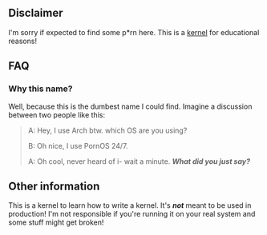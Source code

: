 ## Disclaimer
I'm sorry if expected to find some p*rn here. This is a [kernel] for educational
reasons!

## FAQ
### Why this name?
Well, because this is the dumbest name I could find. Imagine a discussion
between two people like this:

> A: Hey, I use Arch btw. which OS are you using?
>
> B: Oh nice, I use PornOS 24/7.
>
> A: Oh cool, never heard of i- wait a minute. ***What did you just say?***

[kernel]: https://en.wikipedia.org/wiki/Kernel_(operating_system)

## Other information
This is a kernel to learn how to write a kernel. It's ***not*** meant to be used
in production! I'm not responsible if you're running it on your real system and
some stuff might get broken!
